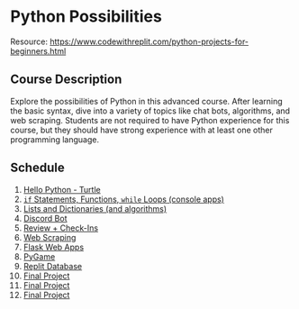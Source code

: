 # Python Possibilities
Resource: https://www.codewithreplit.com/python-projects-for-beginners.html

## Course Description
Explore the possibilities of Python in this advanced course. After learning the basic syntax, dive into a variety of topics like chat bots, algorithms, and web scraping. Students are not required to have Python experience for this course, but they should have strong experience with at least one other programming language.

## Schedule

1. [Hello Python - Turtle](HelloPython/)
1. [`if` Statements, Functions, `while` Loops (console apps)](BasicProgramming/)
1. [Lists and Dictionaries (and algorithms)](Collections/)
1. [Discord Bot](DiscordBot/)
1. [Review + Check-Ins](MidSemesterReview/)
1. [Web Scraping](WebScraping/)
1. [Flask Web Apps](Flask/)
1. [PyGame](PyGame/)
1. [Replit Database](Database/)
1. [Final Project](FinalProject/)
1. [Final Project](FinalProject/)
1. [Final Project](FinalProject/)
